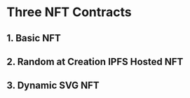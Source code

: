# Three NFT Contracts
## 1. Basic NFT
## 2. Random at Creation IPFS Hosted NFT
## 3. Dynamic SVG NFT